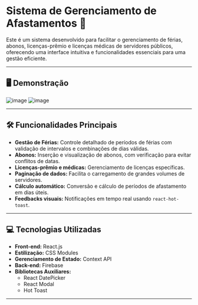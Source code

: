 # Sistema de Gerenciamento de Afastamentos 🚀

Este é um sistema desenvolvido para facilitar o gerenciamento de férias, abonos, licenças-prêmio e licenças médicas de servidores públicos, oferecendo uma interface intuitiva e funcionalidades essenciais para uma gestão eficiente.

---

## 🖥️ **Demonstração**
![image](https://github.com/user-attachments/assets/d395f641-e7fc-4c1b-9819-0e2a3fb9e51e)
![image](https://github.com/user-attachments/assets/5e823ce6-8b95-498e-b1e8-0ecb65ae6e10)


---

## 🛠️ **Funcionalidades Principais**

- **Gestão de Férias:** Controle detalhado de períodos de férias com validação de intervalos e combinações de dias válidas.
- **Abonos:** Inserção e visualização de abonos, com verificação para evitar conflitos de datas.
- **Licenças-prêmio e médicas:** Gerenciamento de licenças específicas.
- **Paginação de dados:** Facilita o carregamento de grandes volumes de servidores.
- **Cálculo automático:** Conversão e cálculo de períodos de afastamento em dias úteis.
- **Feedbacks visuais:** Notificações em tempo real usando `react-hot-toast`.

---

## 💻 **Tecnologias Utilizadas**

- **Front-end:** React.js
- **Estilização:** CSS Modules
- **Gerenciamento de Estado:** Context API
- **Back-end:** Firebase
- **Bibliotecas Auxiliares:**
  - React DatePicker
  - React Modal
  - Hot Toast

---

